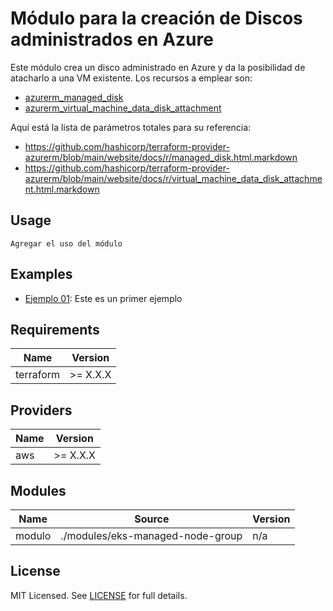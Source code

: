 # Módulo para la creación de Discos administrados en Azure
Este módulo crea un disco administrado en Azure y da la posibilidad de atacharlo a una VM existente. Los recursos a emplear son: 
* [azurerm_managed_disk](https://registry.terraform.io/providers/hashicorp/azurerm/latest/docs/resources/managed_disk)
* [azurerm_virtual_machine_data_disk_attachment](https://registry.terraform.io/providers/hashicorp/azurerm/latest/docs/resources/virtual_machine_data_disk_attachment)

Aquí está la lista de parámetros totales para su referencia:
* https://github.com/hashicorp/terraform-provider-azurerm/blob/main/website/docs/r/managed_disk.html.markdown
* https://github.com/hashicorp/terraform-provider-azurerm/blob/main/website/docs/r/virtual_machine_data_disk_attachment.html.markdown


## Usage

```hcl
Agregar el uso del módulo
```

## Examples

- [Ejemplo 01](https://github.com/orion-global/terraform-module-template/tree/prod/examples/example-001): Este es un primer ejemplo

## Requirements

| Name      | Version  |
| --------- | -------- |
| terraform | >= X.X.X |

## Providers

| Name | Version  |
| ---- | -------- |
| aws  | >= X.X.X |

## Modules

| Name   | Source                           | Version |
| ------ | -------------------------------- | ------- |
| modulo | ./modules/eks-managed-node-group | n/a     |

## License

MIT Licensed. See [LICENSE](https://github.com/orion-global/terraform-module-template/tree/prod/LICENSE) for full details.